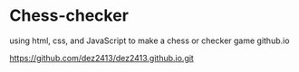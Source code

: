 # Chess-checker
using html, css, and JavaScript to make a chess or checker game
github.io

https://github.com/dez2413/dez2413.github.io.git